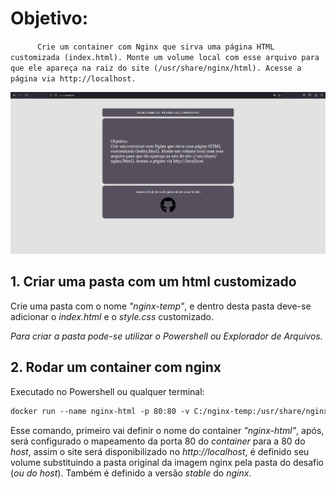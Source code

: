 # Objetivo:

`      Crie um container com Nginx que sirva uma página HTML customizada (index.html). Monte um volume local com esse arquivo para que ele apareça na raiz do site (/usr/share/nginx/html). Acesse a página via http://localhost.`

![visão geral do desafio](/exerc02/visao-geral.png)

## 1. Criar uma pasta com um html customizado

Crie uma pasta com o nome _"nginx-temp"_, e dentro desta pasta deve-se adicionar o _index.html_ e o _style.css_ customizado.

_Para criar a pasta pode-se utilizar o Powershell ou Explorador de Arquivos._

## 2. Rodar um container com nginx

Executado no Powershell ou qualquer terminal:

```dockerfile
docker run --name nginx-html -p 80:80 -v C:/nginx-temp:/usr/share/nginx/html nginx:stable

```

Esse comando, primeiro vai definir o nome do container _"nginx-html"_, após, será configurado o mapeamento da porta 80 do _container_ para a 80 do _host_, assim o site será disponibilizado no _http://localhost_, é definido seu volume substituindo a pasta original da imagem nginx pela pasta do desafio (_ou do host_). Também é definido a versão _stable_ do _nginx_.
